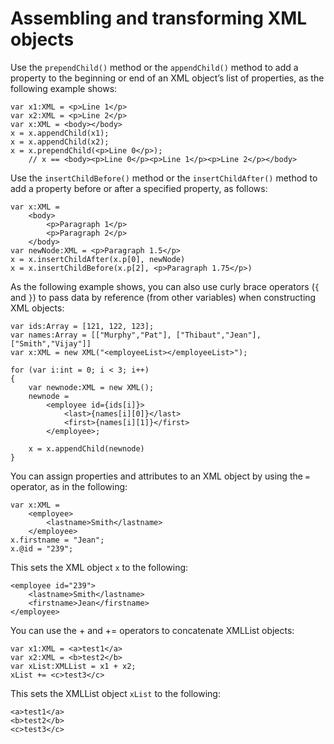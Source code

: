 # Assembling and transforming XML objects

<div>

Use the `prependChild()` method or the `appendChild()` method to add a property
to the beginning or end of an XML object’s list of properties, as the following
example shows:

    var x1:XML = <p>Line 1</p>
    var x2:XML = <p>Line 2</p>
    var x:XML = <body></body>
    x = x.appendChild(x1);
    x = x.appendChild(x2);
    x = x.prependChild(<p>Line 0</p>);
        // x == <body><p>Line 0</p><p>Line 1</p><p>Line 2</p></body>

Use the `insertChildBefore()` method or the `insertChildAfter()` method to add a
property before or after a specified property, as follows:

    var x:XML =
        <body>
            <p>Paragraph 1</p>
            <p>Paragraph 2</p>
        </body>
    var newNode:XML = <p>Paragraph 1.5</p>
    x = x.insertChildAfter(x.p[0], newNode)
    x = x.insertChildBefore(x.p[2], <p>Paragraph 1.75</p>)

As the following example shows, you can also use curly brace operators (`{` and
`}`) to pass data by reference (from other variables) when constructing XML
objects:

    var ids:Array = [121, 122, 123];
    var names:Array = [["Murphy","Pat"], ["Thibaut","Jean"], ["Smith","Vijay"]]
    var x:XML = new XML("<employeeList></employeeList>");

    for (var i:int = 0; i < 3; i++)
    {
        var newnode:XML = new XML();
        newnode =
            <employee id={ids[i]}>
                <last>{names[i][0]}</last>
                <first>{names[i][1]}</first>
            </employee>;

        x = x.appendChild(newnode)
    }

You can assign properties and attributes to an XML object by using the `=`
operator, as in the following:

    var x:XML =
        <employee>
            <lastname>Smith</lastname>
        </employee>
    x.firstname = "Jean";
    x.@id = "239";

This sets the XML object `x` to the following:

    <employee id="239">
        <lastname>Smith</lastname>
        <firstname>Jean</firstname>
    </employee>

You can use the + and += operators to concatenate XMLList objects:

    var x1:XML = <a>test1</a>
    var x2:XML = <b>test2</b>
    var xList:XMLList = x1 + x2;
    xList += <c>test3</c>

This sets the XMLList object `xList` to the following:

    <a>test1</a>
    <b>test2</b>
    <c>test3</c>

</div>
